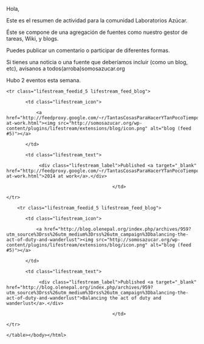 <html><body><p>Hola,

Este es el resumen de actividad para la comunidad Laboratorios Azúcar.



Éste se compone de una agregación de fuentes como nuestro gestor de tareas, Wiki, y blogs.



Puedes publicar un comentario o participar de diferentes formas.



Si tienes una noticia o una fuente que deberíamos incluir (como un blog, etc), avísanos a todos(arroba)somosazucar.org 



Hubo  2 eventos esta semana.



</p><table class="lifestream">

	<tr class="lifestream_feedid_5 lifestream_feed_blog">

		   <td class="lifestream_icon">

			   <a href="http://feedproxy.google.com/~r/TantasCosasParaHacerYTanPocoTiempo/~3/yQ6fx3EWnkw/2014-at-work.html"><img src="http://somosazucar.org/wp-content/plugins/lifestream/extensions/blog/icon.png" alt="blog (feed #5)"></a>

		   </td>

		   <td class="lifestream_text">

				<div class="lifestream_label">Published <a target="_blank" href="http://feedproxy.google.com/~r/TantasCosasParaHacerYTanPocoTiempo/~3/yQ6fx3EWnkw/2014-at-work.html">2014 at work</a>.</div>

										   </td>

	</tr>

		<tr class="lifestream_feedid_5 lifestream_feed_blog">

		   <td class="lifestream_icon">

			   <a href="http://blog.olenepal.org/index.php/archives/959?utm_source%3Drss%26utm_medium%3Drss%26utm_campaign%3Dbalancing-the-act-of-duty-and-wanderlust"><img src="http://somosazucar.org/wp-content/plugins/lifestream/extensions/blog/icon.png" alt="blog (feed #5)"></a>

		   </td>

		   <td class="lifestream_text">

				<div class="lifestream_label">Published <a target="_blank" href="http://blog.olenepal.org/index.php/archives/959?utm_source%3Drss%26utm_medium%3Drss%26utm_campaign%3Dbalancing-the-act-of-duty-and-wanderlust">Balancing the act of duty and wanderlust</a>.</div>

										   </td>

	</tr>

	</table></body></html>